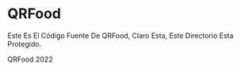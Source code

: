 # QRFood
Este Es El Código Fuente De QRFood, Claro Esta, Este Directorio Esta Protegido.

QRFood 2022
